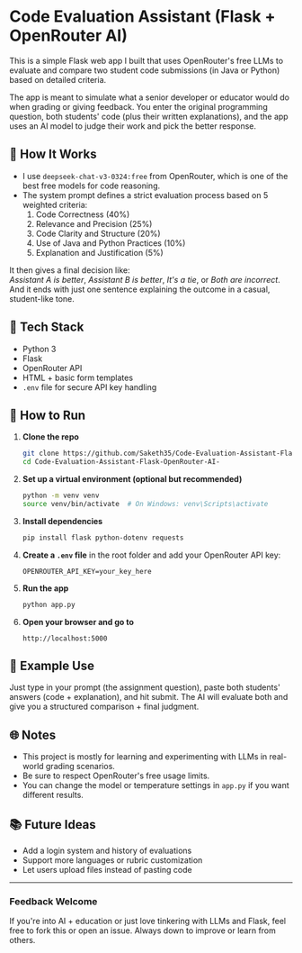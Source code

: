 
# Code Evaluation Assistant (Flask + OpenRouter AI)

This is a simple Flask web app I built that uses OpenRouter's free LLMs to evaluate and compare two student code submissions (in Java or Python) based on detailed criteria.

The app is meant to simulate what a senior developer or educator would do when grading or giving feedback. You enter the original programming question, both students' code (plus their written explanations), and the app uses an AI model to judge their work and pick the better response.

## 🧠 How It Works

- I use `deepseek-chat-v3-0324:free` from OpenRouter, which is one of the best free models for code reasoning.
- The system prompt defines a strict evaluation process based on 5 weighted criteria:
  1. Code Correctness (40%)
  2. Relevance and Precision (25%)
  3. Code Clarity and Structure (20%)
  4. Use of Java and Python Practices (10%)
  5. Explanation and Justification (5%)

It then gives a final decision like:  
*Assistant A is better*, *Assistant B is better*, *It's a tie*, or *Both are incorrect*.  
And it ends with just one sentence explaining the outcome in a casual, student-like tone.

## 🔧 Tech Stack

- Python 3
- Flask
- OpenRouter API
- HTML + basic form templates
- `.env` file for secure API key handling

## 🚀 How to Run

1. **Clone the repo**  
   ```bash
   git clone https://github.com/Saketh35/Code-Evaluation-Assistant-Flask-OpenRouter-AI-.git
   cd Code-Evaluation-Assistant-Flask-OpenRouter-AI-
   ````

2. **Set up a virtual environment (optional but recommended)**

   ```bash
   python -m venv venv
   source venv/bin/activate  # On Windows: venv\Scripts\activate
   ```

3. **Install dependencies**

   ```bash
   pip install flask python-dotenv requests
   ```

4. **Create a `.env` file** in the root folder and add your OpenRouter API key:

   ```
   OPENROUTER_API_KEY=your_key_here
   ```

5. **Run the app**

   ```bash
   python app.py
   ```

6. **Open your browser and go to**

   ```
   http://localhost:5000
   ```

## 📝 Example Use

Just type in your prompt (the assignment question), paste both students' answers (code + explanation), and hit submit. The AI will evaluate both and give you a structured comparison + final judgment.

## 🌐 Notes

* This project is mostly for learning and experimenting with LLMs in real-world grading scenarios.
* Be sure to respect OpenRouter's free usage limits.
* You can change the model or temperature settings in `app.py` if you want different results.

## 📚 Future Ideas

* Add a login system and history of evaluations
* Support more languages or rubric customization
* Let users upload files instead of pasting code

---

### Feedback Welcome

If you're into AI + education or just love tinkering with LLMs and Flask, feel free to fork this or open an issue. Always down to improve or learn from others.
